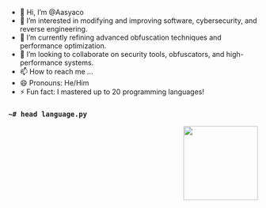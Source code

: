 - 👋 Hi, I’m @Aasyaco
- 👀 I’m interested in modifying and improving software, cybersecurity, and reverse engineering.
- 🌱 I’m currently refining advanced obfuscation techniques and performance optimization.
- 💞️ I’m looking to collaborate on security tools, obfuscators, and high-performance systems.
- 📫 How to reach me ...
- 😄 Pronouns: He/Him
- ⚡ Fun fact: I mastered up to 20 programming languages!

<!---
Aasyaco/Aasyaco is a ✨ special ✨ repository because its `README.md` (this file) appears on your GitHub profile.
You can click the Preview link to take a look at your changes.
--->

<!-- Languages -->
### `~# head language.py`
<a href="#"><img align="right" height=150 src="https://github-readme-stats.vercel.app/api/top-langs/?username=Aasyaco&layout=compact&theme=react&hide=html,css&hide_border=true&card_width=380&hide_title=true&langs_count=20"></a>


<br/>

